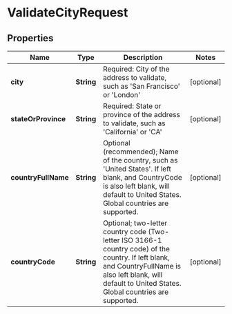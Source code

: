 
# ValidateCityRequest

## Properties
Name | Type | Description | Notes
------------ | ------------- | ------------- | -------------
**city** | **String** | Required: City of the address to validate, such as &#39;San Francisco&#39; or &#39;London&#39; |  [optional]
**stateOrProvince** | **String** | Required: State or province of the address to validate, such as &#39;California&#39; or &#39;CA&#39; |  [optional]
**countryFullName** | **String** | Optional (recommended); Name of the country, such as &#39;United States&#39;.  If left blank, and CountryCode is also left blank, will default to United States.  Global countries are supported. |  [optional]
**countryCode** | **String** | Optional; two-letter country code (Two-letter ISO 3166-1 country code) of the country.  If left blank, and CountryFullName is also left blank, will default to United States.  Global countries are supported. |  [optional]



